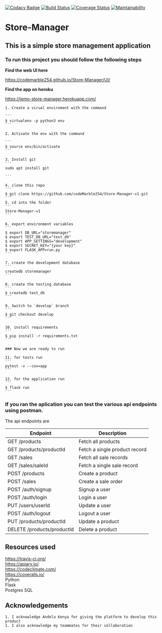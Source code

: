 [![Codacy Badge](https://api.codacy.com/project/badge/Grade/67645d217d094e27b72c90cc0656fafc)](https://app.codacy.com/app/codeMarble254/Store-Manager-v1?utm_source=github.com&utm_medium=referral&utm_content=codeMarble254/Store-Manager-v1&utm_campaign=Badge_Grade_Dashboard)
[![Build Status](https://travis-ci.org/codeMarble254/Store-Manager-v1.svg?branch=bg-fix-heroku-deployment-161331066)](https://travis-ci.org/codeMarble254/Store-Manager-v1)
[![Coverage Status](https://coveralls.io/repos/github/codeMarble254/Store-Manager-v1/badge.svg?branch=develop)](https://coveralls.io/github/codeMarble254/Store-Manager-v1?branch=develop)
[![Maintainability](https://api.codeclimate.com/v1/badges/66cf3a604295b849139d/maintainability)](https://codeclimate.com/github/codeMarble254/Store-Manager-v1/maintainability)

# Store-Manager
## This is a simple store management application

### To run this project you should follow the following steps
**Find the web UI here**  

https://codemarble254.github.io/Store-Manager/UI/ 

**Find the app on heroku**  

https://jemo-store-manager.herokuapp.com/ 

    1. Create a virual enviroment with the command

    ```
    $ virtualenv -p python3 env
    ```

    2. Activate the env with the command

    ```
    $ source env/bin/activate
    ```

    3. Install git
    ```
    sudo apt install git

    ```

    4. clone this repo
    ```
    $ git clone https://github.com/codeMarble254/Store-Manager-v1.git
    ```
    5. cd into the folder 
    ```
    Store-Manager-v1
    ```

    6. export environment variables 
    ```
    $ export DB_URL="storemanager"
    $ export TEST_DB_URL="test_db"
    $ export APP_SETTINGS="development"
    $ export SECRET_KEY="{your key}"
    $ export FLASK_APP=run.py
    ```

    7. create the development database
    ```
    createdb storemanager
    ```

    8. create the testing database
    ```
    $ createdb test_db
    ```

    9. Switch to `develop` branch
    ```
    $ git checkout develop
    ```

    10. install requirements
    ```
    $ pip install -r requirements.txt
    ```

    ### Now we are ready to run

    11. for tests run
    ```
    pytest -v --cov=app
    ```

    12. for the application run  
    ```
    $ flask run
    ```
### If you ran the aplication you can test the various api endpoints using postman.

The api endpoints are

| Endpoint | Description |
| --- | --- |
| GET /products | Fetch all products |
| GET /products/productId | Fetch a single product record |
| GET /sales | Fetch all sale records |
| GET /sales/saleId | Fetch a single sale record |
| POST /products | Create a product |
| POST /sales | Create a sale order |
| POST /auth/signup | Signup a user |
| POST /auth/login | Login a user |
| PUT /users/userId | Update a user |
| POST /auth/logout | Logout a user |
| PUT /products/productId | Update a product |
| DELETE /products/productId | Delete a product |


## **Resources used** 

https://travis-ci.org/ \
https://apiary.io/ \
https://codeclimate.com/ \
https://coveralls.io/ \
Python \
Flask \
Postgres SQL

## **Acknowledgements**  
    1. I acknowledge Andela Kenya for giving the platform to develop this product  
    1. I also acknowledge my teammates for their collaboration
